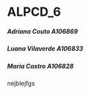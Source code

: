 # ALPCD_6

##### Adriana Couto A106869
##### Luana Vilaverde A106833
##### Maria Castro A106828

nejblejfgs
